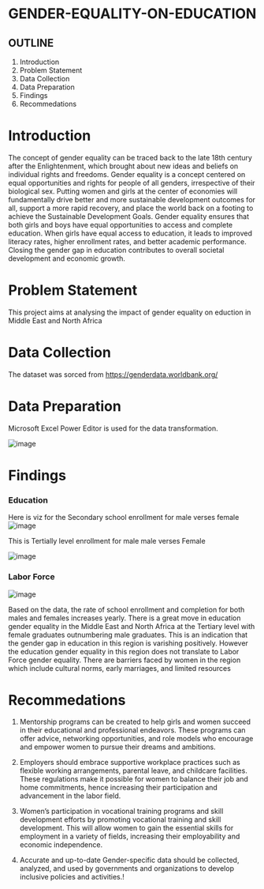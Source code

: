 # GENDER-EQUALITY-ON-EDUCATION
## OUTLINE
1. Introduction
2. Problem Statement
3. Data Collection
4. Data Preparation
5. Findings
6. Recommedations

# Introduction
The concept of gender equality can be traced back to the late 18th century after the Enlightenment, which brought about new ideas and beliefs on individual rights and freedoms. Gender equality is a concept centered on equal opportunities and rights for people of all genders, irrespective of their biological sex. Putting women and girls at the center of economies will fundamentally drive better and more sustainable development outcomes for all, support a more rapid recovery, and place the world back on a footing to achieve the Sustainable Development Goals. Gender equality ensures that both girls and boys have equal opportunities to access and complete education. When girls have equal access to education, it leads to improved literacy rates, higher enrollment rates, and better academic performance. Closing the gender gap in education contributes to overall societal development and economic growth. 
# Problem Statement
This project aims at analysing the impact of gender equality on eduction in Middle East and North Africa
# Data Collection
The dataset was sorced from https://genderdata.worldbank.org/
# Data Preparation
Microsoft Excel Power Editor is used for the data transformation.

![image](https://github.com/KANYIANALYST/GENDER-EQUALITY-ON-EDUCATION/assets/130997793/96d8de71-c4cf-4151-b220-dbed700ffb19)


# Findings
### Education
Here is viz for the Secondary school enrollment for male verses female
![image](https://github.com/KANYIANALYST/GENDER-EQUALITY-ON-EDUCATION/assets/130997793/dba8a6c0-22c2-45e0-b899-e5f0c287d2c3)  


This is Tertially level enrollment for male male verses Female

![image](https://github.com/KANYIANALYST/GENDER-EQUALITY-ON-EDUCATION/assets/130997793/1dd8257a-0b62-4a57-b821-cb44f8fbdfb4)

### Labor Force
![image](https://github.com/KANYIANALYST/GENDER-EQUALITY-ON-EDUCATION/assets/130997793/7827465e-f831-4b50-9091-e318d849374f)


Based on the data, the rate of school enrollment and completion for both males and females increases yearly. 
There is a great move in education gender equality in the Middle East and North Africa at the Tertiary level with female graduates outnumbering male graduates. This is an indication that the gender gap in education in this region is varishing positively.
However the education gender equality in this region does not translate to  Labor Force gender equality.
There are barriers faced by women in the region which include cultural norms, early marriages, and limited resources

# Recommedations
1. Mentorship programs can be created to help girls and women succeed in their educational and professional endeavors. These programs can offer advice, networking opportunities, and role models who encourage and empower women to pursue their dreams and ambitions.

2. Employers should embrace supportive workplace practices such as flexible working arrangements, parental leave, and childcare facilities. These regulations make it possible for women to balance their job and home commitments, hence increasing their participation and advancement in the labor field.

3. Women’s participation in vocational training programs and skill development efforts by promoting vocational training and skill development. This will allow women to gain the essential skills for employment in a variety of fields, increasing their employability and economic independence.

4. Accurate and up-to-date Gender-specific data should be collected, analyzed, and used by governments and organizations to develop inclusive policies and activities.!








